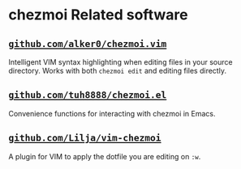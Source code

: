 # chezmoi Related software

<!--- toc --->

## [`github.com/alker0/chezmoi.vim`](https://github.com/alker0/chezmoi.vim)

Intelligent VIM syntax highlighting when editing files in your source directory.
Works with both `chezmoi edit` and editing files directly.

## [`github.com/tuh8888/chezmoi.el`](https://github.com/tuh8888/chezmoi.el)

Convenience functions for interacting with chezmoi in Emacs.

## [`github.com/Lilja/vim-chezmoi`](https://github.com/Lilja/vim-chezmoi)

A plugin for VIM to apply the dotfile you are editing on `:w`.
